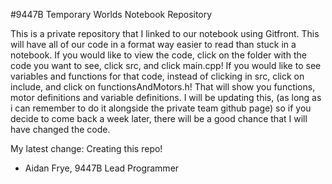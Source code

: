 #9447B Temporary Worlds Notebook Repository

This is a private repository that I linked to our notebook using Gitfront. This will have all of our code in a format way easier to read than stuck in a notebook. 
If you would like to view the code, click on the folder with the code you want to see, click src, and click main.cpp! If you would like to see variables and functions for that code, instead of clicking in src, click on include, and click on functionsAndMotors.h! That will show you functions, motor definitions and variable definitions. I will be updating this, (as long as i can remember to do it alongside the private team github page) so if you decide to come back a week later, there will be a good chance that I will have changed the code. 

My latest change: Creating this repo!

- Aidan Frye, 9447B Lead Programmer
